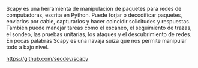 Scapy es una herramienta de manipulación de paquetes para redes de computadoras, escrita en Python. Puede forjar o decodificar paquetes, enviarlos por cable, capturarlos y hacer coincidir solicitudes y respuestas. También puede manejar tareas como el escaneo, el seguimiento de trazas, el sondeo, las pruebas unitarias, los ataques y el descubrimiento de redes. En pocas palabras Scapy es una navaja suiza que nos permite manipular todo a bajo nivel.

https://github.com/secdev/scapy
